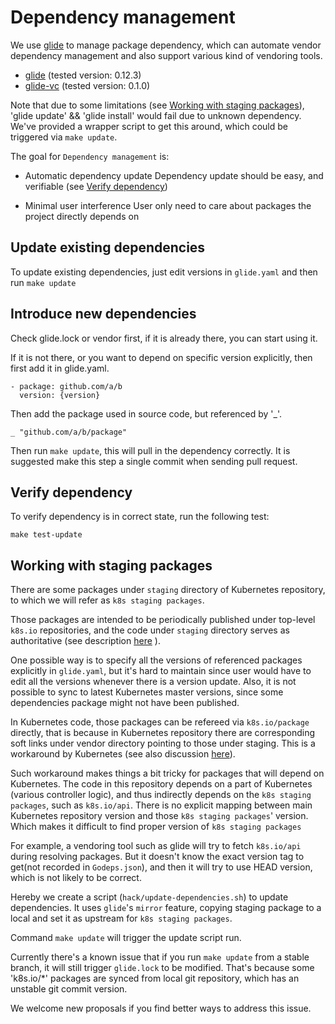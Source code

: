 # Dependency management
We use [glide](https://github.com/Masterminds/glide) to manage package dependency, which can automate vendor dependency management and also support various kind of vendoring tools.

- [glide](https://github.com/Masterminds/glide) (tested version: 0.12.3)
- [glide-vc](https://github.com/sgotti/glide-vc) (tested version: 0.1.0)

Note that due to some limitations (see [Working with staging packages](#working-with-staging-packages)), 'glide update' && 'glide install' would fail due to unknown dependency. We've provided a wrapper script to get this around, which could be triggered via `make update`.

The goal for `Dependency management` is:
- Automatic dependency update
  Dependency update should be easy, and verifiable (see [Verify dependency](#verify-dependency))

- Minimal user interference
  User only need to care about packages the project directly depends on

## Update existing dependencies
To update existing dependencies, just edit versions in `glide.yaml` and then run `make update`

## Introduce new dependencies
Check glide.lock or vendor first, if it is already there, you can start using it.

If it is not there, or you want to depend on specific version explicitly, then first add it in glide.yaml.
```
- package: github.com/a/b
  version: {version}
```

Then add the package used in source code, but referenced by '_'.
```
_ "github.com/a/b/package"
```

Then run `make update`, this will pull in the dependency correctly. It is suggested make this step a single commit when sending pull request.

## Verify dependency
To verify dependency is in correct state, run the following test:

```
make test-update
```

## Working with staging packages
There are some packages under `staging` directory of Kubernetes repository, to which we will refer as `k8s staging packages`.

Those packages are intended to be periodically published under top-level `k8s.io` repositories, and the code under `staging` directory serves as authoritative (see description [here](https://github.com/kubernetes/kubernetes/tree/master/staging) ).

One possible way is to specify all the versions of referenced packages explicitly in `glide.yaml`, but it's hard to maintain since user would have to edit all the versions whenever there is a version update. Also, it is not possible to sync to latest Kubernetes master versions, since some dependencies package might not have been published.

In Kubernetes code, those packages can be refereed via `k8s.io/package` directly, that is because in Kubernetes repository there are corresponding soft links under vendor directory pointing to those under staging. This is a workaround by Kubernetes  (see also discussion [here](https://github.com/kubernetes/kubernetes/pull/24202)).

Such workaround makes things a bit tricky for packages that will depend on Kubernetes. The code in this repository depends on a part of Kubernetes (various controller logic), and thus indirectly depends on the `k8s staging packages`, such as `k8s.io/api`. There is no explicit mapping between main Kubernetes repository version and those `k8s staging packages`' version. Which makes it difficult to find proper version of `k8s staging packages`

For example, a vendoring tool such as glide will try to fetch `k8s.io/api` during resolving packages. But it doesn't know the exact version tag to get(not recorded in `Godeps.json`), and then it will try to use HEAD version, which is not likely to be correct.

Hereby we create a script (`hack/update-dependencies.sh`) to update dependencies. It uses `glide`'s `mirror` feature, copying staging package to a local and set it as upstream for `k8s staging packages`.

Command `make update` will trigger the update script run.

Currently there's a known issue that if you run `make update` from a stable branch, it will still trigger `glide.lock` to be modified. That's because some 'k8s.io/*' packages are synced from local git repository, which has an unstable git commit version.

We welcome new proposals if you find better ways to address this issue.
